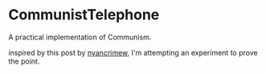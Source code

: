 # CommunistTelephone
A practical implementation of Communism.


inspired by this post by [nyancrimew](https://www.tumblr.com/nyancrimew/747102390430367744/real-communism-has-never-been-tried-before-have?source=share), I'm attempting an experiment to prove the point.
